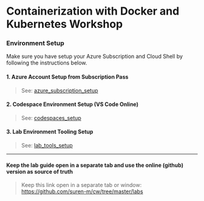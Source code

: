 # Containerization with Docker and Kubernetes Workshop

### Environment Setup

Make sure you have setup your Azure Subscription and Cloud Shell by following the instructions below.

#### 1. Azure Account Setup from Subscription Pass

> See: [azure_subscription_setup](https://github.com/suren-m/remote-workshop-env/blob/master/azure_subscription/az_subscription_setup.md)

#### 2. Codespace Environment Setup (VS Code Online)

> See: [codespaces_setup](https://github.com/suren-m/remote-workshop-env/blob/master/codespaces/codespaces_setup.md)


#### 3. Lab Environment Tooling Setup

> See: [lab_tools_setup](./labs/00_setup/Readme.md)

----
#### Keep the lab guide open in a separate tab and use the online (github) version as source of truth

> Keep this link open in a separate tab or window: https://github.com/suren-m/cw/tree/master/labs
